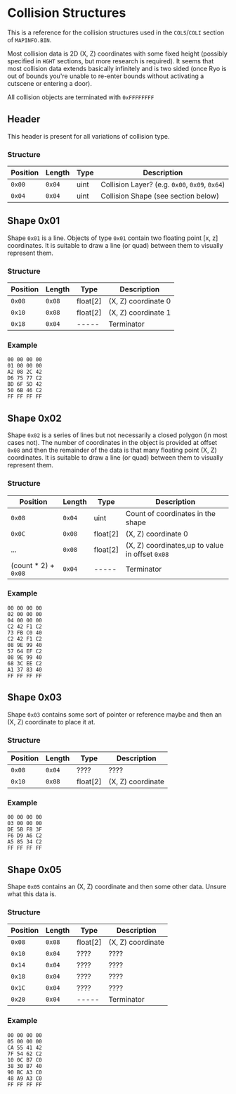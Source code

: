 # Collision Structures

This is a reference for the collision structures used in the `COLS`/`COLI` section of `MAPINFO.BIN`. 

Most collision data is 2D (X, Z) coordinates with some fixed height (possibly specified in `HGHT` sections, but more research is required). It seems that most collision data extends basically infinitely and is two sided (once Ryo is out of bounds you're unable to re-enter bounds without activating a cutscene or entering a door).

All collision objects are terminated with `0xFFFFFFFF`

## Header
This header is present for all variations of collision type.

### Structure
| Position | Length | Type | Description |
|----------|--------|------|-------------|
| `0x00`   | `0x04` | uint | Collision Layer? (e.g. `0x00`, `0x09`, `0x64`) |
| `0x04`   | `0x04` | uint | Collision Shape (see section below) |

## Shape 0x01
Shape `0x01` is a line. Objects of type `0x01` contain two floating point [x, z] coordinates. It is suitable to draw a line (or quad) between them to visually represent them.

### Structure
| Position | Length | Type | Description |
|----------|--------|------|-------------|
| `0x08`     | `0x08`   | float[2] | (X, Z) coordinate 0
| `0x10`     | `0x08`   | float[2] | (X, Z) coordinate 1
| `0x18`     | `0x04`   | ----- | Terminator

### Example
```
00 00 00 00
01 00 00 00
A2 08 2C 42
D6 75 77 C2
BD 6F 5D 42
50 6B 46 C2
FF FF FF FF
```

## Shape 0x02
Shape `0x02` is a series of lines but not necessarily a closed polygon (in most cases not). The number of coordinates in the object is provided at offset `0x08` and then the remainder of the data is that many floating point (X, Z) coordinates. It is suitable to draw a line (or quad) between them to visually represent them.

### Structure
| Position | Length | Type | Description |
|----------|--------|------|-------------|
| `0x08` | `0x04` | uint  | Count of coordinates in the shape
| `0x0C` | `0x08` | float[2] | (X, Z) coordinate 0
| ...    | `0x08` | float[2] | (X, Z) coordinates,up to value in offset `0x08`
| (count * 2) + `0x08` | `0x04` | ----- | Terminator

### Example
```
00 00 00 00
02 00 00 00
04 00 00 00
C2 42 F1 C2
73 FB C0 40
C2 42 F1 C2
08 9E 99 40
57 64 EF C2
08 9E 99 40
68 3C EE C2
A1 37 83 40
FF FF FF FF
```

## Shape 0x03
Shape `0x03` contains some sort of pointer or reference maybe and then an (X, Z) coordinate to place it at.

### Structure
| Position | Length | Type | Description |
|----------|--------|------|-------------|
| `0x08`   | `0x04` | ???? | ????
| `0x10`   | `0x08` | float[2] | (X, Z) coordinate

### Example
```
00 00 00 00
03 00 00 00
DE 5B F8 3F
F6 D9 A6 C2
A5 85 34 C2
FF FF FF FF
```

## Shape 0x05
Shape `0x05` contains an (X, Z) coordinate and then some other data. Unsure what this data is.

### Structure
| Position | Length | Type  | Description |
|----------|--------|-------|-------------|
| `0x08`   | `0x08` | float[2] | (X, Z) coordinate
| `0x10`   | `0x04` | ???? | ????
| `0x14`   | `0x04` | ???? | ????
| `0x18`   | `0x04` | ???? | ????
| `0x1C`   | `0x04` | ???? | ????
| `0x20`   | `0x04` | ----- | Terminator

### Example
```
00 00 00 00
05 00 00 00
CA 55 41 42
7F 54 62 C2
10 0C B7 C0
38 30 B7 40
90 BC A3 C0
48 A9 A3 C0
FF FF FF FF
```